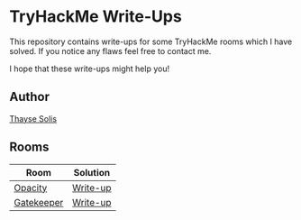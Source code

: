 # TryHackMe Write-Ups

This repository contains write-ups for some TryHackMe rooms which I have solved. If you notice any flaws feel free to contact me.

I hope that these write-ups might help you!

## Author

[Thayse Solis](https://tryhackme.com/p/thaysesolis)

## Rooms

| Room                                                | Solution                           |
|-----------------------------------------------------|------------------------------------|
| [Opacity](https://tryhackme.com/room/opacity)       | [Write-up](./opacity/README.md)    |
| [Gatekeeper](https://tryhackme.com/room/gatekeeper) | [Write-up](./gatekeeper/README.md) |